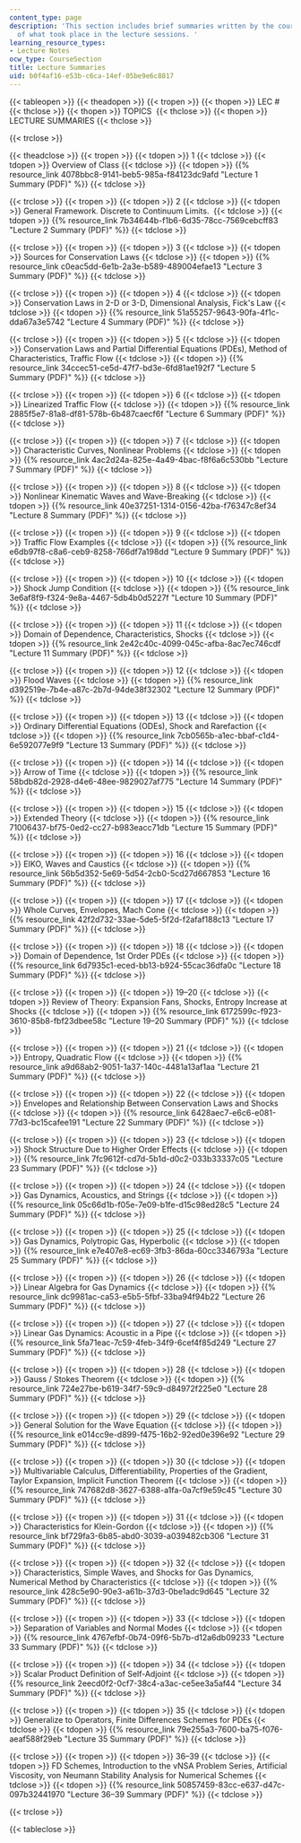 ```yaml
---
content_type: page
description: 'This section includes brief summaries written by the course instructor
  of what took place in the lecture sessions. '
learning_resource_types:
- Lecture Notes
ocw_type: CourseSection
title: Lecture Summaries
uid: b0f4af16-e53b-c6ca-14ef-05be9e6c8817
---
```


{{< tableopen >}}
{{< theadopen >}}
{{< tropen >}}
{{< thopen >}}
LEC #
{{< thclose >}}
{{< thopen >}}
TOPICS 
{{< thclose >}}
{{< thopen >}}
LECTURE SUMMARIES
{{< thclose >}}

{{< trclose >}}

{{< theadclose >}}
{{< tropen >}}
{{< tdopen >}}
1
{{< tdclose >}}
{{< tdopen >}}
Overview of Class
{{< tdclose >}}
{{< tdopen >}}
{{% resource_link 4078bbc8-9141-beb5-985a-f84123dc9afd "Lecture 1 Summary (PDF)" %}}
{{< tdclose >}}

{{< trclose >}}
{{< tropen >}}
{{< tdopen >}}
2
{{< tdclose >}}
{{< tdopen >}}
General Framework. Discrete to Continuum Limits. 
{{< tdclose >}}
{{< tdopen >}}
{{% resource_link 7b34644b-f1b6-6d35-78cc-7569cebcff83 "Lecture 2 Summary (PDF)" %}}
{{< tdclose >}}

{{< trclose >}}
{{< tropen >}}
{{< tdopen >}}
3
{{< tdclose >}}
{{< tdopen >}}
Sources for Conservation Laws
{{< tdclose >}}
{{< tdopen >}}
{{% resource_link c0eac5dd-6e1b-2a3e-b589-489004efae13 "Lecture 3 Summary (PDF)" %}}
{{< tdclose >}}

{{< trclose >}}
{{< tropen >}}
{{< tdopen >}}
4
{{< tdclose >}}
{{< tdopen >}}
Conservation Laws in 2-D or 3-D, Dimensional Analysis, Fick's Law
{{< tdclose >}}
{{< tdopen >}}
{{% resource_link 51a55257-9643-90fa-4f1c-dda67a3e5742 "Lecture 4 Summary (PDF)" %}}
{{< tdclose >}}

{{< trclose >}}
{{< tropen >}}
{{< tdopen >}}
5
{{< tdclose >}}
{{< tdopen >}}
Conservation Laws and Partial Differential Equations (PDEs), Method of Characteristics, Traffic Flow
{{< tdclose >}}
{{< tdopen >}}
{{% resource_link 34ccec51-ce5d-47f7-bd3e-6fd81ae192f7 "Lecture 5 Summary (PDF)" %}}
{{< tdclose >}}

{{< trclose >}}
{{< tropen >}}
{{< tdopen >}}
6
{{< tdclose >}}
{{< tdopen >}}
Linearized Traffic Flow
{{< tdclose >}}
{{< tdopen >}}
{{% resource_link 2885f5e7-81a8-df81-578b-6b487caecf6f "Lecture 6 Summary (PDF)" %}}
{{< tdclose >}}

{{< trclose >}}
{{< tropen >}}
{{< tdopen >}}
7
{{< tdclose >}}
{{< tdopen >}}
Characteristic Curves, Nonlinear Problems
{{< tdclose >}}
{{< tdopen >}}
{{% resource_link 4ac2d24a-825e-4a49-4bac-f8f6a6c530bb "Lecture 7 Summary (PDF)" %}}
{{< tdclose >}}

{{< trclose >}}
{{< tropen >}}
{{< tdopen >}}
8
{{< tdclose >}}
{{< tdopen >}}
Nonlinear Kinematic Waves and Wave-Breaking
{{< tdclose >}}
{{< tdopen >}}
{{% resource_link 40e37251-1314-0156-42ba-f76347c8ef34 "Lecture 8 Summary (PDF)" %}}
{{< tdclose >}}

{{< trclose >}}
{{< tropen >}}
{{< tdopen >}}
9
{{< tdclose >}}
{{< tdopen >}}
Traffic Flow Examples
{{< tdclose >}}
{{< tdopen >}}
{{% resource_link e6db97f8-c8a6-ceb9-8258-766df7a198dd "Lecture 9 Summary (PDF)" %}}
{{< tdclose >}}

{{< trclose >}}
{{< tropen >}}
{{< tdopen >}}
10
{{< tdclose >}}
{{< tdopen >}}
Shock Jump Condition
{{< tdclose >}}
{{< tdopen >}}
{{% resource_link 3e6af8f9-f324-9e8a-4467-5db4b0d5227f "Lecture 10 Summary (PDF)" %}}
{{< tdclose >}}

{{< trclose >}}
{{< tropen >}}
{{< tdopen >}}
11
{{< tdclose >}}
{{< tdopen >}}
Domain of Dependence, Characteristics, Shocks
{{< tdclose >}}
{{< tdopen >}}
{{% resource_link 2e42c40c-4099-045c-afba-8ac7ec746cdf "Lecture 11 Summary (PDF)" %}}
{{< tdclose >}}

{{< trclose >}}
{{< tropen >}}
{{< tdopen >}}
12
{{< tdclose >}}
{{< tdopen >}}
Flood Waves
{{< tdclose >}}
{{< tdopen >}}
{{% resource_link d392519e-7b4e-a87c-2b7d-94de38f32302 "Lecture 12 Summary (PDF)" %}}
{{< tdclose >}}

{{< trclose >}}
{{< tropen >}}
{{< tdopen >}}
13
{{< tdclose >}}
{{< tdopen >}}
Ordinary Differential Equations (ODEs), Shock and Rarefaction
{{< tdclose >}}
{{< tdopen >}}
{{% resource_link 7cb0565b-a1ec-bbaf-c1d4-6e592077e9f9 "Lecture 13 Summary (PDF)" %}}
{{< tdclose >}}

{{< trclose >}}
{{< tropen >}}
{{< tdopen >}}
14
{{< tdclose >}}
{{< tdopen >}}
Arrow of Time
{{< tdclose >}}
{{< tdopen >}}
{{% resource_link 58bdb82d-2928-d4e6-48ee-9829027af775 "Lecture 14 Summary (PDF)" %}}
{{< tdclose >}}

{{< trclose >}}
{{< tropen >}}
{{< tdopen >}}
15
{{< tdclose >}}
{{< tdopen >}}
Extended Theory
{{< tdclose >}}
{{< tdopen >}}
{{% resource_link 71006437-bf75-0ed2-cc27-b983eacc71db "Lecture 15 Summary (PDF)" %}}
{{< tdclose >}}

{{< trclose >}}
{{< tropen >}}
{{< tdopen >}}
16
{{< tdclose >}}
{{< tdopen >}}
EIKO, Waves and Caustics
{{< tdclose >}}
{{< tdopen >}}
{{% resource_link 56b5d352-5e69-5d54-2cb0-5cd27d667853 "Lecture 16 Summary (PDF)" %}}
{{< tdclose >}}

{{< trclose >}}
{{< tropen >}}
{{< tdopen >}}
17
{{< tdclose >}}
{{< tdopen >}}
Whole Curves, Envelopes, Mach Cone
{{< tdclose >}}
{{< tdopen >}}
{{% resource_link 42f2d732-33ae-5de5-5f2d-f2afaf188c13 "Lecture 17 Summary (PDF)" %}}
{{< tdclose >}}

{{< trclose >}}
{{< tropen >}}
{{< tdopen >}}
18
{{< tdclose >}}
{{< tdopen >}}
Domain of Dependence, 1st Order PDEs
{{< tdclose >}}
{{< tdopen >}}
{{% resource_link 6d7935c1-eced-bb13-b924-55cac36dfa0c "Lecture 18 Summary (PDF)" %}}
{{< tdclose >}}

{{< trclose >}}
{{< tropen >}}
{{< tdopen >}}
19–20
{{< tdclose >}}
{{< tdopen >}}
Review of Theory: Expansion Fans, Shocks, Entropy Increase at Shocks
{{< tdclose >}}
{{< tdopen >}}
{{% resource_link 6172599c-f923-3610-85b8-fbf23dbee58c "Lecture 19–20 Summary (PDF)" %}}
{{< tdclose >}}

{{< trclose >}}
{{< tropen >}}
{{< tdopen >}}
21
{{< tdclose >}}
{{< tdopen >}}
Entropy, Quadratic Flow
{{< tdclose >}}
{{< tdopen >}}
{{% resource_link a9d68ab2-9051-1a37-140c-4481a13af1aa "Lecture 21 Summary (PDF)" %}}
{{< tdclose >}}

{{< trclose >}}
{{< tropen >}}
{{< tdopen >}}
22
{{< tdclose >}}
{{< tdopen >}}
Envelopes and Relationship Between Conservation Laws and Shocks
{{< tdclose >}}
{{< tdopen >}}
{{% resource_link 6428aec7-e6c6-e081-77d3-bc15cafee191 "Lecture 22 Summary (PDF)" %}}
{{< tdclose >}}

{{< trclose >}}
{{< tropen >}}
{{< tdopen >}}
23
{{< tdclose >}}
{{< tdopen >}}
Shock Structure Due to Higher Order Effects
{{< tdclose >}}
{{< tdopen >}}
{{% resource_link 7fc9612f-cd7d-5b1d-d0c2-033b33337c05 "Lecture 23 Summary (PDF)" %}}
{{< tdclose >}}

{{< trclose >}}
{{< tropen >}}
{{< tdopen >}}
24
{{< tdclose >}}
{{< tdopen >}}
Gas Dynamics, Acoustics, and Strings
{{< tdclose >}}
{{< tdopen >}}
{{% resource_link 05c66d1b-f05e-7e09-b1fe-d15c98ed28c5 "Lecture 24 Summary (PDF)" %}}
{{< tdclose >}}

{{< trclose >}}
{{< tropen >}}
{{< tdopen >}}
25
{{< tdclose >}}
{{< tdopen >}}
Gas Dynamics, Polytropic Gas, Hyperbolic
{{< tdclose >}}
{{< tdopen >}}
{{% resource_link e7e407e8-ec69-3fb3-86da-60cc3346793a "Lecture 25 Summary (PDF)" %}}
{{< tdclose >}}

{{< trclose >}}
{{< tropen >}}
{{< tdopen >}}
26
{{< tdclose >}}
{{< tdopen >}}
Linear Algebra for Gas Dynamics
{{< tdclose >}}
{{< tdopen >}}
{{% resource_link dc9981ac-ca53-e5b5-5fbf-33ba94f94b22 "Lecture 26 Summary (PDF)" %}}
{{< tdclose >}}

{{< trclose >}}
{{< tropen >}}
{{< tdopen >}}
27
{{< tdclose >}}
{{< tdopen >}}
Linear Gas Dynamics: Acoustic in a Pipe
{{< tdclose >}}
{{< tdopen >}}
{{% resource_link 5fa71eac-7c59-4feb-34f9-6cef4f85d249 "Lecture 27 Summary (PDF)" %}}
{{< tdclose >}}

{{< trclose >}}
{{< tropen >}}
{{< tdopen >}}
28
{{< tdclose >}}
{{< tdopen >}}
Gauss / Stokes Theorem
{{< tdclose >}}
{{< tdopen >}}
{{% resource_link 724e27be-b619-34f7-59c9-d84972f225e0 "Lecture 28 Summary (PDF)" %}}
{{< tdclose >}}

{{< trclose >}}
{{< tropen >}}
{{< tdopen >}}
29
{{< tdclose >}}
{{< tdopen >}}
General Solution for the Wave Equation
{{< tdclose >}}
{{< tdopen >}}
{{% resource_link e014cc9e-d899-f475-16b2-92ed0e396e92 "Lecture 29 Summary (PDF)" %}}
{{< tdclose >}}

{{< trclose >}}
{{< tropen >}}
{{< tdopen >}}
30
{{< tdclose >}}
{{< tdopen >}}
Multivariable Calculus, Differentiability, Properties of the Gradient, Taylor Expansion, Implicit Function Theorem
{{< tdclose >}}
{{< tdopen >}}
{{% resource_link 747682d8-3627-6388-a1fa-0a7cf9e59c45 "Lecture 30 Summary (PDF)" %}}
{{< tdclose >}}

{{< trclose >}}
{{< tropen >}}
{{< tdopen >}}
31
{{< tdclose >}}
{{< tdopen >}}
Characteristics for Klein-Gordon
{{< tdclose >}}
{{< tdopen >}}
{{% resource_link bf729fa3-6b85-abd0-3039-a039482cb306 "Lecture 31 Summary (PDF)" %}}
{{< tdclose >}}

{{< trclose >}}
{{< tropen >}}
{{< tdopen >}}
32
{{< tdclose >}}
{{< tdopen >}}
Characteristics, Simple Waves, and Shocks for Gas Dynamics, Numerical Method by Characteristics
{{< tdclose >}}
{{< tdopen >}}
{{% resource_link 428c5e90-90e3-a61b-37d3-0be1adc9d645 "Lecture 32 Summary (PDF)" %}}
{{< tdclose >}}

{{< trclose >}}
{{< tropen >}}
{{< tdopen >}}
33
{{< tdclose >}}
{{< tdopen >}}
Separation of Variables and Normal Modes
{{< tdclose >}}
{{< tdopen >}}
{{% resource_link 4767efbf-0b74-09f6-5b7b-d12a6db09233 "Lecture 33 Summary (PDF)" %}}
{{< tdclose >}}

{{< trclose >}}
{{< tropen >}}
{{< tdopen >}}
34
{{< tdclose >}}
{{< tdopen >}}
Scalar Product Definition of Self-Adjoint
{{< tdclose >}}
{{< tdopen >}}
{{% resource_link 2eecd0f2-0cf7-38c4-a3ac-ce5ee3a5af44 "Lecture 34 Summary (PDF)" %}}
{{< tdclose >}}

{{< trclose >}}
{{< tropen >}}
{{< tdopen >}}
35
{{< tdclose >}}
{{< tdopen >}}
Generalize to Operators, Finite Differences Schemes for PDEs
{{< tdclose >}}
{{< tdopen >}}
{{% resource_link 79e255a3-7600-ba75-f076-aeaf588f29eb "Lecture 35 Summary (PDF)" %}}
{{< tdclose >}}

{{< trclose >}}
{{< tropen >}}
{{< tdopen >}}
36–39
{{< tdclose >}}
{{< tdopen >}}
FD Schemes, Introduction to the vNSA Problem Series, Artificial Viscosity, von Neumann Stability Analysis for Numerical Schemes
{{< tdclose >}}
{{< tdopen >}}
{{% resource_link 50857459-83cc-e637-d47c-097b32441970 "Lecture 36–39 Summary (PDF)" %}}
{{< tdclose >}}

{{< trclose >}}

{{< tableclose >}}